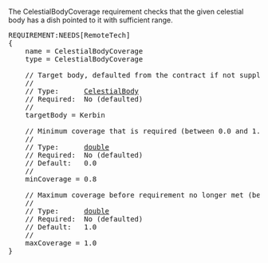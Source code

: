 The CelestialBodyCoverage requirement checks that the given celestial body has a dish pointed to it with sufficient range.

<pre>
REQUIREMENT:NEEDS[RemoteTech]
{
    name = CelestialBodyCoverage
    type = CelestialBodyCoverage

    // Target body, defaulted from the contract if not supplied.
    //
    // Type:      <a href="CelestialBody-Type">CelestialBody</a>
    // Required:  No (defaulted)
    //
    targetBody = Kerbin

    // Minimum coverage that is required (between 0.0 and 1.0).
    //
    // Type:      <a href="Numeric-Type">double</a>
    // Required:  No (defaulted)
    // Default:   0.0
    //
    minCoverage = 0.8

    // Maximum coverage before requirement no longer met (between 0.0 and 1.0).
    //
    // Type:      <a href="Numeric-Type">double</a>
    // Required:  No (defaulted)
    // Default:   1.0
    //
    maxCoverage = 1.0
}
</pre>
